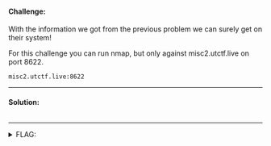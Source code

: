 #### Challenge:

With the information we got from the previous problem we can surely get on their system!

For this challenge you can run nmap, but only against misc2.utctf.live on port 8622. 

`misc2.utctf.live:8622`

---

#### Solution:

```bash
```

---

<details><summary>FLAG:</summary>

```
utflag{conventions_knowledge_for_the_win}
```

</details>
<br/>
